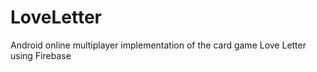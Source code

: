 # LoveLetter

Android online multiplayer implementation of the card game Love Letter using Firebase
